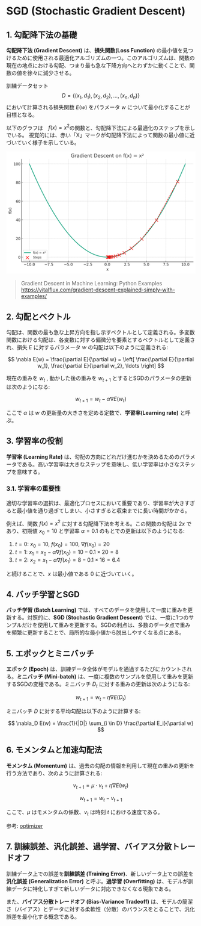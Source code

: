 # SGD (Stochastic Gradient Descent)

## 1. 勾配降下法の基礎

**勾配降下法 (Gradient Descent)** は、**損失関数(Loss Function)** の最小値を見つけるために使用される最適化アルゴリズムの一つ。このアルゴリズムは、関数の現在の地点における勾配、つまり最も急な下降方向へとわずかに動くことで、関数の値を徐々に減少させる。

訓練データセット
$$
D = \{(x_1 , d_1),(x_2, d_2), \dots, (x_n,d_n)\}
$$
において計算される損失関数 $E(w)$ をパラメータ $w$ について最小化することが目標となる。

以下のグラフは　$f(x) = x^2$の関数と、勾配降下法による最適化のステップを示しでいる。
視覚的には、赤い「X」マークが勾配降下法によって関数の最小値に近づいていく様子を示している。

![Gradient Descent Algorithm](../pics/graph/Gradient-Descent-Algorithm.png)

> Gradient Descent in Machine Learning: Python Examples <https://vitalflux.com/gradient-descent-explained-simply-with-examples/>

## 2. 勾配とベクトル

勾配は、関数の最も急な上昇方向を指し示すベクトルとして定義される。多変数関数における勾配は、各変数に対する偏微分を要素とするベクトルとして定義され、損失 $E$ に対するパラメータ ${w}$ の勾配は以下のように定義される:

$$
\nabla E(w) = 
\frac{\partial E}{\partial w} =
\left[ \frac{\partial E}{\partial w_1}, \frac{\partial E}{\partial w_2}, \ldots \right]
$$

現在の重みを $w_{t}$ , 動かした後の重みを $w_{t+1}$ とするとSGDのパラメータの更新は次のようになる:

$$
w_{t+1} = w_{t} - \alpha \nabla E(w_{t}) 
$$

ここで $\alpha$ は $w$ の更新量の大きさを定める定数で、**学習率(Learning rate)** と呼ぶ。

## 3. 学習率の役割

**学習率 (Learning Rate)** は、勾配の方向にどれだけ進むかを決めるためのパラメータである。高い学習率は大きなステップを意味し、低い学習率は小さなステップを意味する。


### 3.1. 学習率の重要性

適切な学習率の選択は、最適化プロセスにおいて重要であり、学習率が大きすぎると最小値を通り過ぎてしまい、小さすぎると収束までに長い時間がかかる。

例えば、関数 $f(x) = x^2$ に対する勾配降下法を考える。この関数の勾配は $2x$ であり、初期値 $x_0 = 10$ と学習率 $\alpha = 0.1$ のもとでの更新は以下のようになる:

1. $t = 0$: $x_0 = 10$, $f(x_0) = 100$, $\nabla f(x_0) = 20$
2. $t = 1$: $x_1 = x_0 - \alpha \nabla f(x_0) = 10 - 0.1 \times 20 = 8$
3. $t = 2$: $x_2 = x_1 - \alpha \nabla f(x_1) = 8 - 0.1 \times 16 = 6.4$

と続けることで、$x$ は最小値である $0$ に近づいていく。

## 4. バッチ学習とSGD

**バッチ学習 (Batch Learning)** では、すべてのデータを使用して一度に重みを更新する。対照的に、**SGD (Stochastic Gradient Descent)** では、一度に1つのサンプルだけを使用して重みを更新する。SGDの利点は、多数のデータ点で重みを頻繁に更新することで、局所的な最小値から脱出しやすくなる点にある。

## 5. エポックとミニバッチ

**エポック (Epoch)** は、訓練データ全体がモデルを通過するたびにカウントされる。**ミニバッチ (Mini-batch)** は、一度に複数のサンプルを使用して重みを更新するSGDの変種である。ミニバッチ $D_t$ に対する重みの更新は次のようになる:

$$
w_{t+1} = w_t - \eta \nabla E(D_t)
$$

ミニバッチ $D$ に対する平均勾配は以下のように計算する:

$$
\nabla_D E(w) = \frac{1}{|D|} \sum_{i \in D} \frac{\partial E_i}{\partial w}
$$

## 6. モメンタムと加速勾配法

**モメンタム (Momentum)** は、過去の勾配の情報を利用して現在の重みの更新を行う方法であり、次のように計算される:

$$ 
v_{t+1} = \mu \cdot v_t + \eta \nabla E(w_t)
$$

$$ 
w_{t+1} = w_t - v_{t+1}
$$

ここで、$\mu$ はモメンタムの係数、$v_t$ は時刻 $t$ における速度である。

参考: [optimizer](optimizer.md)

## 7. 訓練誤差、汎化誤差、過学習、バイアス分散トレードオフ

訓練データ上での誤差を**訓練誤差 (Training Error)**、新しいデータ上での誤差を**汎化誤差 (Generalization Error)** と呼ぶ。**過学習 (Overfitting)** は、モデルが訓練データに特化しすぎて新しいデータに対応できなくなる現象である。

また、**バイアス分散トレードオフ (Bias-Variance Tradeoff)** は、モデルの簡潔さ（バイアス）とデータに対する柔軟性（分散）のバランスをとることで、汎化誤差を最小化する概念である。
